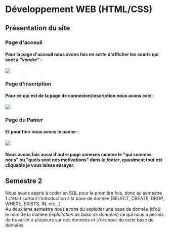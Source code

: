 # Développement WEB (HTML/CSS)

## Présentation du site
### Page d'acceuil
#### Pour la page d'acceuil nous avons fais en sorte d'afficher les souris qui sont à *"vendre"* :
![](https://github.com/KoThek64/Projets_Mattys_Lachaise/blob/main/1%20-%20D%C3%A9veloppement%20WEB/1%20-%20SITE%20SEMESTRE%201/images/Capture_Page_d'acceuil.png)

### Page d'inscription
#### Pour ce qui est de la page de connexion/inscription nous avons ceci :
![](https://github.com/KoThek64/Projets_Mattys_Lachaise/blob/main/1%20-%20D%C3%A9veloppement%20WEB/1%20-%20SITE%20SEMESTRE%201/images/Capture_Inscription.png)

### Page du Panier
#### Et pour finir nous avons le panier :
![](https://github.com/KoThek64/Projets_Mattys_Lachaise/blob/main/1%20-%20D%C3%A9veloppement%20WEB/1%20-%20SITE%20SEMESTRE%201/images/Capture_Panier.png)

#### Nous avons fais aussi d'autre page annexes comme le "qui sommes nous" ou "quels sont nos motivations" dans le *footer*, quasiment tout est cliquable je vous laisse essayer.

## Semestre 2
Nous avons appris à coder en SQL pour la première fois, donc au semestre 1 c'était surtout l'introduction à la base de donnée (SELECT, CREATE, DROP, WHERE, EXISTS, IN, etc...)\
Au deuxième semestre nous avons du exploiter une base de donnée (d'où le nom de la matière *Exploitation de base de données*) ce qui nous a permis de travailler à plusieurs sur des données et s'occuper de cette base de données.
